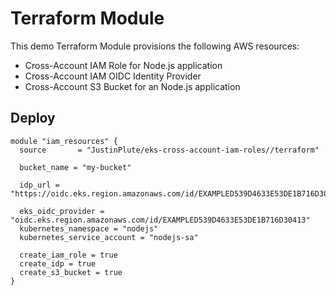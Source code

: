 # Terraform Module

This demo Terraform Module provisions the following AWS resources:

* Cross-Account IAM Role for Node.js application
* Cross-Account IAM OIDC Identity Provider
* Cross-Account S3 Bucket for an Node.js application

## Deploy

```
module "iam_resources" {
  source       = "JustinPlute/eks-cross-account-iam-roles//terraform"
  
  bucket_name = "my-bucket"
  
  idp_url = "https://oidc.eks.region.amazonaws.com/id/EXAMPLED539D4633E53DE1B716D30413"

  eks_oidc_provider = "oidc.eks.region.amazonaws.com/id/EXAMPLED539D4633E53DE1B716D30413"
  kubernetes_namespace = "nodejs"
  kubernetes_service_account = "nodejs-sa"

  create_iam_role = true
  create_idp = true
  create_s3_bucket = true
}
```

